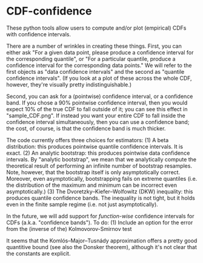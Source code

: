 CDF-confidence
==============

These python tools allow users to compute and/or plot (empirical) CDFs with confidence intervals.

There are a number of wrinkles in creating these things.  First, you can either ask "For a given data point, please produce a confidence interval for the corresponding quantile", or "For a particular quantile, produce a confidence interval for the corresponding data points."  We will refer to the first objects as "data confidence intervals" and the second as "quantile confidence intervals".  (If you look at a plot of these across the whole CDF, however, they're visually pretty indistinguishable.)

Second, you can ask for a (pointwise) confidence interval, or a confidence band.  If you chose a 90% pointwise confidence interval, then you would expect 10% of the true CDF to fall outside of it; you can see this effect in "sample_CDF.png".  If instead you want your entire CDF to fall inside the confidence interval simultaneously, then you can use a confidence band; the cost, of course, is that the confidence band is much thicker.

The code currently offers three choices for estimators:
  (1) A beta distribution: this produces pointwise quantile confidence intervals.  It is exact.
  (2) An analytic bootstrap: this produces pointwise data confidence intervals. By "analytic bootstrap", we mean that we analytically compute the theoretical result of performing an infinite number of bootstrap resamples.  Note, however, that the bootstrap itself is only asymptotically correct.  Moreover, even asymptotically, bootstrapping fails on extreme quantiles (i.e. the distribution of the maximum and minimum can be incorrect even asymptotically.)
  (3) The Dvoretzky–Kiefer–Wolfowitz (DKW) inequality: this produces quantile confidence bands.  The inequality is not tight, but it holds even in the finite sample regime (i.e. not just asymptotically).

In the future, we will add support for *function-wise* confidence intervals for CDFs (a.k.a. "confidence bands"). To do:
  (1) Include an option for the error from the (inverse of the) Kolmovorov-Smirnov test

It seems that the Komlós–Major–Tusnády approximation offers a pretty good quantitive
bound (see also the Donsker theorem), although it's not clear that the constants are explicit.

